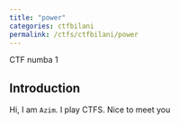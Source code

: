 ```yaml
---
title: "power"
categories: ctfbilani
permalink: /ctfs/ctfbilani/power
---
```


CTF numba 1

## Introduction

Hi, I am `Azim`. I play CTFS. Nice to meet you